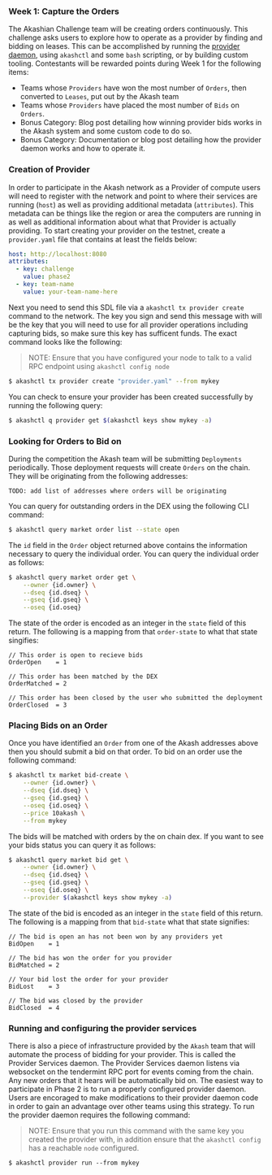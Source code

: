 ### **Week 1: Capture the Orders**

The Akashian Challenge team will be creating orders continuously. This challenge asks users to explore how to operate as a provider by finding and bidding on leases. This can be accomplished by running the [provider daemon](https://github.com/ovrclk/akash/tree/master/provider), using `akashctl` and some `bash` scripting, or by building custom tooling. Contestants will be rewarded points during Week 1 for the following items:

- Teams whose `Providers` have won the most number of `Orders`, then converted to `Leases`, put out by the Akash team
- Teams whose `Providers` have placed the most number of `Bids` on `Orders`.
- Bonus Category: Blog post detailing how winning provider bids works in the Akash system and some custom code to do so.
- Bonus Category: Documentation or blog post detailing how the provider daemon works and how to operate it.

### Creation of Provider

In order to participate in the Akash network as a Provider of compute users will need to register with the network and point to where their services are running (`host`) as well as providing additional metadata (`attributes`). This metadata can be things like the region or area the computers are running in as well as additional information about what that Provider is actually providing. To start creating your provider on the testnet, create a `provider.yaml` file that contains at least the fields below:

```yaml
host: http://localhost:8080
attributes:
  - key: challenge
    value: phase2
  - key: team-name
    value: your-team-name-here
```

Next you need to send this SDL file via a `akashctl tx provider create` command to the network. The key you sign and send this message with will be the key that you will need to use for all provider operations including capturing bids, so make sure this key has sufficent funds. The exact command looks like the following:

> NOTE: Ensure that you have configured your node to talk to a valid RPC endpoint using `akashctl config node`

```bash
$ akashctl tx provider create "provider.yaml" --from mykey
```

You can check to ensure your provider has been created successfully by running the following query:

```bash
$ akashctl q provider get $(akashctl keys show mykey -a)
```

### Looking for Orders to Bid on

During the competition the Akash team will be submitting `Deployments` periodically. Those deployment requests will create `Orders` on the chain. They will be originating from the following addresses:

```
TODO: add list of addresses where orders will be originating
```

You can query for outstanding orders in the DEX using the following CLI command:

```bash
$ akashctl query market order list --state open
```


The `id` field in the `Order` object returned above contains the information necessary to query the individual order. You can query the individual order as follows:

```bash
$ akashctl query market order get \
    --owner {id.owner} \
    --dseq {id.dseq} \
    --gseq {id.gseq} \
    --oseq {id.oseq}
```

The state of the order is encoded as an integer in the `state` field of this return. The following is a mapping from that `order-state` to what that state singifies:

```
// This order is open to recieve bids
OrderOpen    = 1

// This order has been matched by the DEX
OrderMatched = 2

// This order has been closed by the user who submitted the deployment
OrderClosed  = 3
```

### Placing Bids on an Order

Once you have identified an `Order` from one of the Akash addresses above then you should submit a bid on that order. To bid on an order use the following command:

```bash
$ akashctl tx market bid-create \
    --owner {id.owner} \
    --dseq {id.dseq} \
    --gseq {id.gseq} \
    --oseq {id.oseq} \
    --price 10akash \
    --from mykey
```

The bids will be matched with orders by the on chain dex. If you want to see your bids status you can query it as follows:

```bash
$ akashctl query market bid get \
    --owner {id.owner} \
    --dseq {id.dseq} \
    --gseq {id.gseq} \
    --oseq {id.oseq} \
    --provider $(akashctl keys show mykey -a)
```

The state of the bid is encoded as an integer in the `state` field of this return. The following is a mapping from that `bid-state` what that state signifies:

```
// The bid is open an has not been won by any providers yet
BidOpen    = 1

// The bid has won the order for you provider
BidMatched = 2 

// Your bid lost the order for your provider
BidLost    = 3

// The bid was closed by the provider
BidClosed  = 4
```

### Running and configuring the provider services 

There is also a piece of infrastructure provided by the `Akash` team that will automate the process of bidding for your provider. This is called the Provider Services daemon. The Provider Services daemon listens via websocket on the tendermint RPC port for events coming from the chain. Any new orders that it hears will be automatically bid on. The easiest way to participate in Phase 2 is to run a properly configured provider daemon. Users are encoraged to make modifications to their provider daemon code in order to gain an advantage over other teams using this strategy. To run the provider daemon requires the following command:

> NOTE: Ensure that you run this command with the same key you created the provider with, in addition ensure that the `akashctl config` has a reachable `node` configured.

```
$ akashctl provider run --from mykey
```